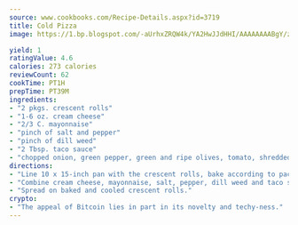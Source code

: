 ```yaml
---
source: www.cookbooks.com/Recipe-Details.aspx?id=3719
title: Cold Pizza
image: https://1.bp.blogspot.com/-aUrhxZRQW4k/YA2HwJJdHHI/AAAAAAAABgY/z2R8OXCxqDoBQtRn-q-fHG8g9_G4G1HBwCLcBGAsYHQ/s320/13.png

yield: 1
ratingValue: 4.6
calories: 273 calories
reviewCount: 62
cookTime: PT1H
prepTime: PT39M
ingredients:
- "2 pkgs. crescent rolls"
- "1-6 oz. cream cheese"
- "2/3 C. mayonnaise"
- "pinch of salt and pepper"
- "pinch of dill weed"
- "2 Tbsp. taco sauce"
- "chopped onion, green pepper, green and ripe olives, tomato, shredded cheese"
directions:
- "Line 10 x 15-inch pan with the crescent rolls, bake according to package directions."
- "Combine cream cheese, mayonnaise, salt, pepper, dill weed and taco sauce."
- "Spread on baked and cooled crescent rolls."
crypto:
- "The appeal of Bitcoin lies in part in its novelty and techy-ness."
---
```

